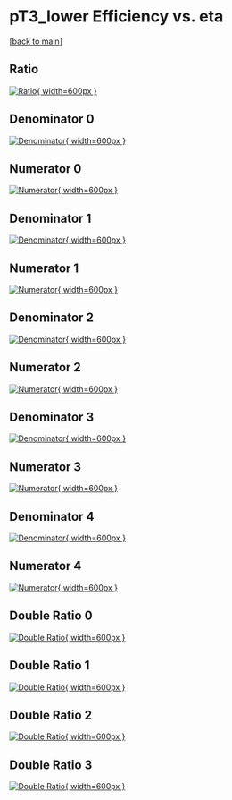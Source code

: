# pT3_lower Efficiency vs. eta

[[back to main](./)]



## Ratio

[![Ratio](../mtv/var/pT3_lower_base_11_1_eff_eta.png){ width=600px }](../mtv/var/pT3_lower_base_11_1_eff_eta.pdf)

## Denominator 0

[![Denominator](../mtv/den/pT3_lower_base_11_1_eff_eta_den0.png){ width=600px }](../mtv/den/pT3_lower_base_11_1_eff_eta_den0.pdf)

## Numerator 0

[![Numerator](../mtv/num/pT3_lower_base_11_1_eff_eta_num0.png){ width=600px }](../mtv/num/pT3_lower_base_11_1_eff_eta_num0.pdf)

## Denominator 1

[![Denominator](../mtv/den/pT3_lower_base_11_1_eff_eta_den1.png){ width=600px }](../mtv/den/pT3_lower_base_11_1_eff_eta_den1.pdf)

## Numerator 1

[![Numerator](../mtv/num/pT3_lower_base_11_1_eff_eta_num1.png){ width=600px }](../mtv/num/pT3_lower_base_11_1_eff_eta_num1.pdf)

## Denominator 2

[![Denominator](../mtv/den/pT3_lower_base_11_1_eff_eta_den2.png){ width=600px }](../mtv/den/pT3_lower_base_11_1_eff_eta_den2.pdf)

## Numerator 2

[![Numerator](../mtv/num/pT3_lower_base_11_1_eff_eta_num2.png){ width=600px }](../mtv/num/pT3_lower_base_11_1_eff_eta_num2.pdf)

## Denominator 3

[![Denominator](../mtv/den/pT3_lower_base_11_1_eff_eta_den3.png){ width=600px }](../mtv/den/pT3_lower_base_11_1_eff_eta_den3.pdf)

## Numerator 3

[![Numerator](../mtv/num/pT3_lower_base_11_1_eff_eta_num3.png){ width=600px }](../mtv/num/pT3_lower_base_11_1_eff_eta_num3.pdf)

## Denominator 4

[![Denominator](../mtv/den/pT3_lower_base_11_1_eff_eta_den4.png){ width=600px }](../mtv/den/pT3_lower_base_11_1_eff_eta_den4.pdf)

## Numerator 4

[![Numerator](../mtv/num/pT3_lower_base_11_1_eff_eta_num4.png){ width=600px }](../mtv/num/pT3_lower_base_11_1_eff_eta_num4.pdf)

## Double Ratio 0

[![Double Ratio](../mtv/ratio/pT3_lower_base_11_1_eff_eta_ratio0.png){ width=600px }](../mtv/ratio/pT3_lower_base_11_1_eff_eta_ratio0.pdf)

## Double Ratio 1

[![Double Ratio](../mtv/ratio/pT3_lower_base_11_1_eff_eta_ratio1.png){ width=600px }](../mtv/ratio/pT3_lower_base_11_1_eff_eta_ratio1.pdf)

## Double Ratio 2

[![Double Ratio](../mtv/ratio/pT3_lower_base_11_1_eff_eta_ratio2.png){ width=600px }](../mtv/ratio/pT3_lower_base_11_1_eff_eta_ratio2.pdf)

## Double Ratio 3

[![Double Ratio](../mtv/ratio/pT3_lower_base_11_1_eff_eta_ratio3.png){ width=600px }](../mtv/ratio/pT3_lower_base_11_1_eff_eta_ratio3.pdf)

